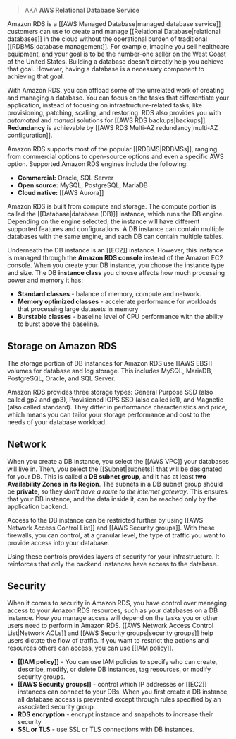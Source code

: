> AKA **AWS Relational Database Service**

Amazon RDS is a [[AWS Managed Database|managed database service]] customers can use to create and manage [[Relational Database|relational databases]] in the cloud without the operational burden of traditional [[RDBMS|database management]]. For example, imagine you sell healthcare equipment, and your goal is to be the number-one seller on the West Coast of the United States. Building a database doesn’t directly help you achieve that goal. However, having a database is a necessary component to achieving that goal.

With Amazon RDS, you can offload some of the unrelated work of creating and managing a database. You can focus on the tasks that differentiate your application, instead of focusing on infrastructure-related tasks, like provisioning, patching, scaling, and restoring. RDS also provides you with *automated* and *manual* solutions for [[AWS RDS backups|backups]]. **Redundancy** is achievable by [[AWS RDS Multi-AZ redundancy|multi-AZ configuration]].

Amazon RDS supports most of the popular [[RDBMS|RDBMSs]], ranging from commercial options to open-source options and even a specific AWS option. Supported Amazon RDS engines include the following:

- **Commercial:** Oracle, SQL Server
- **Open source:** MySQL, PostgreSQL, MariaDB
- **Cloud native:** [[AWS Aurora]]

Amazon RDS is built from compute and storage. The compute portion is called the [[Database|database (DB)]] instance, which runs the DB engine. Depending on the engine selected, the instance will have different supported features and configurations. A DB instance can contain multiple databases with the same engine, and each DB can contain multiple tables.  
  
Underneath the DB instance is an [[EC2]] instance. However, this instance is managed through the **Amazon RDS console** instead of the Amazon EC2 console. When you create your DB instance, you choose the instance type and size. The DB **instance class** you choose affects how much processing power and memory it has:

- **Standard classes** - balance of memory, compute and network.
- **Memory optimized classes** - accelerate performance for workloads that processing large datasets in memory 
- **Burstable classes** - baseline level of CPU performance with the ability to burst above the baseline.
## Storage on Amazon RDS

The storage portion of DB instances for Amazon RDS use [[AWS EBS]] volumes for database and log storage. This includes MySQL, MariaDB, PostgreSQL, Oracle, and SQL Server. 

Amazon RDS provides three storage types: General Purpose SSD (also called gp2 and gp3), Provisioned IOPS SSD (also called io1), and Magnetic (also called standard). They differ in performance characteristics and price, which means you can tailor your storage performance and cost to the needs of your database workload.

## Network

When you create a DB instance, you select the [[AWS VPC]] your databases will live in. Then, you select the [[Subnet|subnets]] that will be designated for your DB. This is called a **DB subnet group**, and it has at least t**wo Availability Zones in its Region**. The subnets in a DB subnet group should be **private**, so they *don’t have a route to the internet gateway*. This ensures that your DB instance, and the data inside it, can be reached only by the application backend.  
  
Access to the DB instance can be restricted further by using [[AWS Network Access Control List]] and [[AWS Security groups]]. With these firewalls, you can control, at a granular level, the type of traffic you want to provide access into your database.

Using these controls provides layers of security for your infrastructure. It reinforces that only the backend instances have access to the database.

## Security

When it comes to security in Amazon RDS, you have control over managing access to your Amazon RDS resources, such as your databases on a DB instance. How you manage access will depend on the tasks you or other users need to perform in Amazon RDS. [[AWS Network Access Control List|Network ACLs]] and [[AWS Security groups|security groups]] help users dictate the flow of traffic. If you want to restrict the actions and resources others can access, you can use [[IAM policy]].

- **[[IAM policy]]** - You can use IAM policies to specify who can create, describe, modify, or delete DB instances, tag resources, or modify security groups. 
- **[[AWS Security groups]]** - control which IP addresses or [[EC2]] instances can connect to your DBs. When you first create a DB instance, all database access is prevented except through rules specified by an associated security group.
- **RDS encryption** - encrypt instance and snapshots to increase their security
- **SSL or TLS** - use SSL or TLS connections with DB instances. 